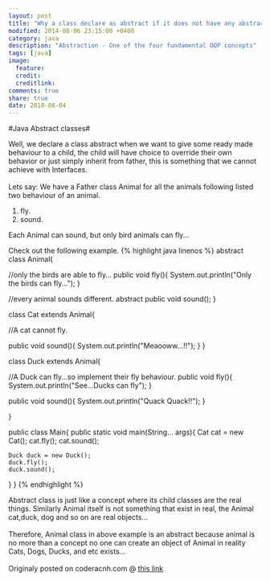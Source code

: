 ```yaml
---
layout: post
title: "Why a class declare as abstract if it does not have any abstract method"
modified: 2014-08-06 23:15:00 +0400
category: java
description: "Abstraction - One of the four fundamental OOP concepts"
tags: [java]
image:
  feature:
  credit:
  creditlink:
comments: true
share: true
date: 2010-08-04
---
```

#Java Abstract classes#

Well, we declare a class abstract when we want to give some ready made behaviour to a child, the child will have choice to override their own behavior or just simply inherit from father, this is something that we cannot achieve with Interfaces.
<br /><br/>
Lets say: We have a Father class Animal for all the animals following listed two behaviour of an animal.

1. fly.
2. sound.

Each Animal can sound, but only bird animals can fly...

Check out the following example.
{% highlight java linenos %}
abstract class Animal{

  //only the birds are able to fly…
  public void fly(){
    System.out.println("Only the birds can fly...");
  }

  //every animal sounds different.
  abstract public void sound();
}

class Cat extends Animal{

  //A cat cannot fly.

  public void sound(){
    System.out.println("Meaooww...!!");
  }
}

class Duck extends Animal{

  //A Duck can fly...so implement their fly behaviour.
  public void fly(){
    System.out.println("See...Ducks can fly");
  }

  public void sound(){
    System.out.println("Quack Quack!!");
  }

}

public class Main{
  public static void main(String... args){
    Cat cat = new Cat();
    cat.fly();
    cat.sound();

    Duck duck = new Duck();
    duck.fly();
    duck.sound();
  }
}
{% endhighlight %}

Abstract class is just like a concept where its child classes are the real things. Similarly Animal itself is not something that exist in real, the Animal cat,duck, dog and so on are real objects…
<br/><br/>
Therefore, Animal class in above example is an abstract because animal is no more than a concept no one can create an object of Animal in reality Cats, Dogs, Ducks, and etc exists…
<br/><br/>
Originaly posted on coderacnh.com @ <a href="http://www.coderanch.com/t/505357/java-programmer-SCJP/certification/class-declared-Abstract-abstract-method#2281011" target="_blank">this link</a>
